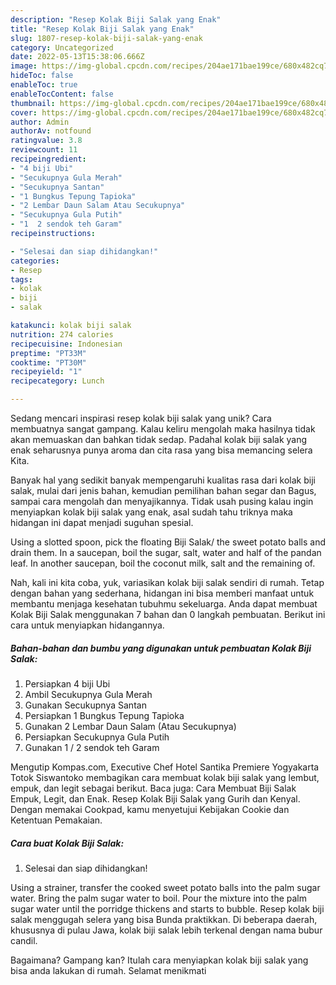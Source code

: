 ```yaml
---
description: "Resep Kolak Biji Salak yang Enak"
title: "Resep Kolak Biji Salak yang Enak"
slug: 1807-resep-kolak-biji-salak-yang-enak
category: Uncategorized
date: 2022-05-13T15:38:06.666Z
image: https://img-global.cpcdn.com/recipes/204ae171bae199ce/680x482cq70/kolak-biji-salak-foto-resep-utama.jpg
hideToc: false
enableToc: true
enableTocContent: false
thumbnail: https://img-global.cpcdn.com/recipes/204ae171bae199ce/680x482cq70/kolak-biji-salak-foto-resep-utama.jpg
cover: https://img-global.cpcdn.com/recipes/204ae171bae199ce/680x482cq70/kolak-biji-salak-foto-resep-utama.jpg
author: Admin
authorAv: notfound
ratingvalue: 3.8
reviewcount: 11
recipeingredient:
- "4 biji Ubi"
- "Secukupnya Gula Merah"
- "Secukupnya Santan"
- "1 Bungkus Tepung Tapioka"
- "2 Lembar Daun Salam Atau Secukupnya"
- "Secukupnya Gula Putih"
- "1  2 sendok teh Garam"
recipeinstructions:

- "Selesai dan siap dihidangkan!"
categories:
- Resep
tags:
- kolak
- biji
- salak

katakunci: kolak biji salak 
nutrition: 274 calories
recipecuisine: Indonesian
preptime: "PT33M"
cooktime: "PT30M"
recipeyield: "1"
recipecategory: Lunch

---
```





Sedang mencari inspirasi resep kolak biji salak yang unik? Cara membuatnya sangat gampang. Kalau keliru mengolah maka hasilnya tidak akan memuaskan dan bahkan tidak sedap. Padahal kolak biji salak yang enak seharusnya punya aroma dan cita rasa yang bisa memancing selera Kita.





Banyak hal yang sedikit banyak mempengaruhi kualitas rasa dari kolak biji salak, mulai dari jenis bahan, kemudian pemilihan bahan segar dan Bagus, sampai cara mengolah dan menyajikannya. Tidak usah pusing kalau ingin menyiapkan kolak biji salak yang enak,      asal sudah tahu triknya maka hidangan ini dapat menjadi suguhan spesial.














Using a slotted spoon, pick the floating Biji Salak/ the sweet potato balls and drain them. In a saucepan, boil the sugar, salt, water and half of the pandan leaf. In another saucepan, boil the coconut milk, salt and the remaining of.






Nah, kali ini kita coba, yuk, variasikan kolak biji salak sendiri di rumah. Tetap dengan bahan yang sederhana, hidangan ini bisa memberi manfaat untuk membantu menjaga kesehatan tubuhmu sekeluarga. Anda dapat membuat Kolak Biji Salak menggunakan 7 bahan dan 0 langkah pembuatan. Berikut ini cara untuk menyiapkan hidangannya.

<!--inarticleads1-->

##### Bahan-bahan dan bumbu yang digunakan untuk pembuatan Kolak Biji Salak:

1. Persiapkan 4 biji Ubi
1. Ambil Secukupnya Gula Merah
1. Gunakan Secukupnya Santan
1. Persiapkan 1 Bungkus Tepung Tapioka
1. Gunakan 2 Lembar Daun Salam (Atau Secukupnya)
1. Persiapkan Secukupnya Gula Putih
1. Gunakan 1 / 2 sendok teh Garam


Mengutip Kompas.com, Executive Chef Hotel Santika Premiere Yogyakarta Totok Siswantoko membagikan cara membuat kolak biji salak yang lembut, empuk, dan legit sebagai berikut. Baca juga: Cara Membuat Biji Salak Empuk, Legit, dan Enak. Resep Kolak Biji Salak yang Gurih dan Kenyal. Dengan memakai Cookpad, kamu menyetujui Kebijakan Cookie dan Ketentuan Pemakaian. 

<!--inarticleads2-->

##### Cara buat Kolak Biji Salak:


1. Selesai dan siap dihidangkan!

Using a strainer, transfer the cooked sweet potato balls into the palm sugar water. Bring the palm sugar water to boil. Pour the mixture into the palm sugar water until the porridge thickens and starts to bubble. Resep kolak biji salak menggugah selera yang bisa Bunda praktikkan. Di beberapa daerah, khususnya di pulau Jawa, kolak biji salak lebih terkenal dengan nama bubur candil. 

Bagaimana? Gampang kan? Itulah cara menyiapkan kolak biji salak yang bisa anda lakukan di rumah. Selamat menikmati
